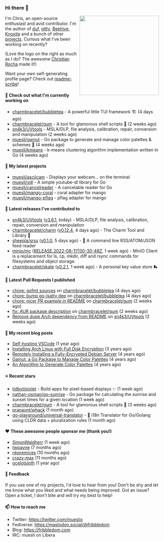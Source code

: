 ### Hi there 👋

<img align="right" src="https://raw.githubusercontent.com/muesli/muesli/master/assets/termenv.png" width="260">

I'm Chris, an open-source enthusiast and avid contributor. I'm the author of [duf](https://github.com/muesli/duf),
[gitty](https://github.com/muesli/gitty), [Beehive](https://github.com/muesli/beehive), [Knoxite](https://github.com/knoxite/knoxite)
 and a bunch of other [projects](https://fribbledom.com/projects/). Curious what I've been working on recently?

(Love the logo on the right as much as I do? The awesome [Christian Rocha](https://github.com/meowgorithm/) made it!)

Want your own self-generating profile page? Check out [readme-scribe](https://github.com/muesli/readme-scribe)!

#### 👷 Check out what I'm currently working on

- [charmbracelet/bubbletea](https://github.com/charmbracelet/bubbletea) - A powerful little TUI framework 🏗 (4 days ago)
- [charmbracelet/gum](https://github.com/charmbracelet/gum) - A tool for glamorous shell scripts 🎀 (2 weeks ago)
- [sn4k3/UVtools](https://github.com/sn4k3/UVtools) - MSLA/DLP, file analysis, calibration, repair, conversion and manipulation (2 weeks ago)
- [muesli/gamut](https://github.com/muesli/gamut) - Go package to generate and manage color palettes &amp; schemes 🎨 (4 weeks ago)
- [muesli/kmeans](https://github.com/muesli/kmeans) - k-means clustering algorithm implementation written in Go (4 weeks ago)

#### 🌱 My latest projects

- [muesli/asciicam](https://github.com/muesli/asciicam) - Displays your webcam... on the terminal
- [muesli/ydl](https://github.com/muesli/ydl) - A simple youtube-dl library for Go
- [muesli/cancelreader](https://github.com/muesli/cancelreader) - A cancelable reader for Go
- [muesli/mango-coral](https://github.com/muesli/mango-coral) - coral adapter for mango
- [muesli/mango-pflag](https://github.com/muesli/mango-pflag) - pflag adapter for mango

#### 🔭 Latest releases I've contributed to

- [sn4k3/UVtools](https://github.com/sn4k3/UVtools) ([v3.6.1](https://github.com/sn4k3/UVtools/releases/tag/v3.6.1), today) - MSLA/DLP, file analysis, calibration, repair, conversion and manipulation
- [charmbracelet/charm](https://github.com/charmbracelet/charm) ([v0.12.4](https://github.com/charmbracelet/charm/releases/tag/v0.12.4), 4 days ago) - The Charm Tool and Library 🌟
- [sheepla/srss](https://github.com/sheepla/srss) ([v0.1.0](https://github.com/sheepla/srss/releases/tag/v0.1.0), 5 days ago) - 📘 A command line RSS/ATOM/JSON feed reader
- [minio/mc](https://github.com/minio/mc) ([RELEASE.2022-08-11T00-30-48Z](https://github.com/minio/mc/releases/tag/RELEASE.2022-08-11T00-30-48Z), 1 week ago) - MinIO Client is a replacement for ls, cp, mkdir, diff and rsync commands for filesystems and object storage.
- [charmbracelet/skate](https://github.com/charmbracelet/skate) ([v0.2.1](https://github.com/charmbracelet/skate/releases/tag/v0.2.1), 1 week ago) - A personal key value store 🛼

#### 🔨 Latest Pull Requests I published

- [chore: gofmt sources](https://github.com/charmbracelet/bubbletea/pull/401) on [charmbracelet/bubbletea](https://github.com/charmbracelet/bubbletea) (4 days ago)
- [chore: bump go-isatty dep](https://github.com/charmbracelet/bubbletea/pull/400) on [charmbracelet/bubbletea](https://github.com/charmbracelet/bubbletea) (4 days ago)
- [chore: nicer PR example in README](https://github.com/charmbracelet/gum/pull/84) on [charmbracelet/gum](https://github.com/charmbracelet/gum) (2 weeks ago)
- [fix: AUR package description](https://github.com/charmbracelet/gum/pull/53) on [charmbracelet/gum](https://github.com/charmbracelet/gum) (2 weeks ago)
- [Remove dupe Arch dependency from README](https://github.com/sn4k3/UVtools/pull/529) on [sn4k3/UVtools](https://github.com/sn4k3/UVtools) (2 weeks ago)

#### 📜 My recent blog posts

- [Self-hosting VSCode](https://fribbledom.com/posts/selfhosting-vscode/) (1 year ago)
- [Installing Arch Linux with Full Disk Encryption](https://fribbledom.com/posts/encrypted-arch-install/) (3 years ago)
- [Remotely Installing a Fully-Encrypted Debian Server](https://fribbledom.com/posts/encrypted-remote-debian-install/) (4 years ago)
- [Gamut, a Go Package to Manage Color Palettes](https://fribbledom.com/posts/gamut-package-to-handle-color-palettes/) (4 years ago)
- [An Algorithm to Generate Color Palettes](https://fribbledom.com/posts/an-algorithm-to-generate-color-palettes/) (4 years ago)

#### ⭐ Recent stars

- [tidbyt/pixlet](https://github.com/tidbyt/pixlet) - Build apps for pixel-based displays ✨ (1 week ago)
- [nathan-osman/go-sunrise](https://github.com/nathan-osman/go-sunrise) - Go package for calculating the sunrise and sunset times for a given location (1 week ago)
- [charmbracelet/gum](https://github.com/charmbracelet/gum) - A tool for glamorous shell scripts 🎀 (3 weeks ago)
- [pranavnt/whack](https://github.com/pranavnt/whack) (1 month ago)
- [go-playground/universal-translator](https://github.com/go-playground/universal-translator) - :speech_balloon: i18n Translator for Go/Golang using CLDR data &#43; pluralization rules (1 month ago)

#### ❤️ These awesome people sponsor me (thank you!)

- [SimonWaldherr](https://github.com/SimonWaldherr) (1 week ago)
- [twpayne](https://github.com/twpayne) (7 months ago)
- [nkpremices](https://github.com/nkpremices) (10 months ago)
- [crazy-max](https://github.com/crazy-max) (11 months ago)
- [ocelotsloth](https://github.com/ocelotsloth) (1 year ago)

#### 💬 Feedback

If you use one of my projects, I'd love to hear from you! Don't be shy and let me know what you liked
and what needs being improved. Got an issue? Open a ticket, I don't bite and will try my best to help!

#### 📫 How to reach me

- Twitter: https://twitter.com/mueslix
- Fediverse: https://mastodon.social/@fribbledom
- Blog: https://fribbledom.com
- IRC: muesli on Libera
